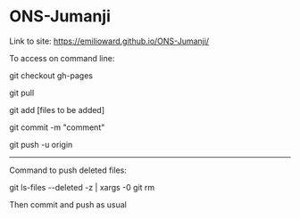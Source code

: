 # ONS-Jumanji

Link to site: https://emilioward.github.io/ONS-Jumanji/

To access on command line:

  git checkout gh-pages
  
  git pull
  
  git add [files to be added]
  
  git commit -m "comment"
  
  git push -u origin
  
  -----------------------------
  
  Command to push deleted files:
  
  git ls-files --deleted -z | xargs -0 git rm
  
  Then commit and push as usual
